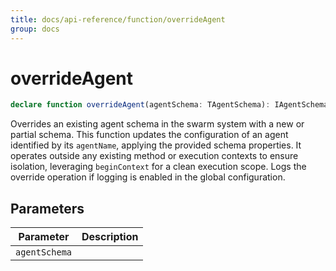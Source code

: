 ```yaml
---
title: docs/api-reference/function/overrideAgent
group: docs
---
```


# overrideAgent

```ts
declare function overrideAgent(agentSchema: TAgentSchema): IAgentSchemaInternal;
```

Overrides an existing agent schema in the swarm system with a new or partial schema.
This function updates the configuration of an agent identified by its `agentName`, applying the provided schema properties.
It operates outside any existing method or execution contexts to ensure isolation, leveraging `beginContext` for a clean execution scope.
Logs the override operation if logging is enabled in the global configuration.

## Parameters

| Parameter | Description |
|-----------|-------------|
| `agentSchema` | |
